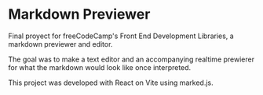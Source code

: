 # Markdown Previewer

Final proyect for freeCodeCamp's Front End Development Libraries, a markdown previewer and editor.

The goal was to make a text editor and an accompanying realtime prewierer for what the markdown would look like once interpreted.

This project was developed with React on Vite using marked.js.
